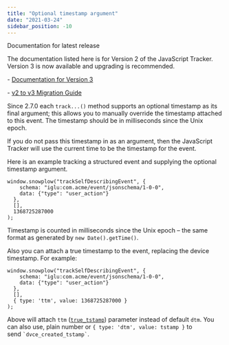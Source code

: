 ```yaml
---
title: "Optional timestamp argument"
date: "2021-03-24"
sidebar_position: -10
---
```


Documentation for latest release

The documentation listed here is for Version 2 of the JavaScript Tracker. Version 3 is now available and upgrading is recommended.

\- [Documentation for Version 3](/docs/collecting-data/collecting-from-own-applications/javascript-trackers/)

\- [v2 to v3 Migration Guide](/docs/collecting-data/collecting-from-own-applications/javascript-trackers/javascript-tracker/v2-to-v3-migration-guide/)

Since 2.7.0 each `track...()` method supports an optional timestamp as its final argument; this allows you to manually override the timestamp attached to this event. The timestamp should be in milliseconds since the Unix epoch.

If you do not pass this timestamp in as an argument, then the JavaScript Tracker will use the current time to be the timestamp for the event.

Here is an example tracking a structured event and supplying the optional timestamp argument.

```
window.snowplow("trackSelfDescribingEvent", {
    schema: "iglu:com.acme/event/jsonschema/1-0-0", 
    data: {"type": "user_action"}
  }, 
  [], 
  1368725287000
);
```

Timestamp is counted in milliseconds since the Unix epoch – the same format as generated by `new Date().getTime()`.

Also you can attach a true timestamp to the event, replacing the device timestamp. For example:

```
window.snowplow("trackSelfDescribingEvent", {
    schema: "iglu:com.acme/event/jsonschema/1-0-0", 
    data: {"type": "user_action"}
  }, 
  [], 
  { type: 'ttm', value: 1368725287000 }
);
```

Above will attach `ttm` ([`true_tstamp`](/docs/understanding-your-pipeline/canonical-event/#212_Date_time_fields)) parameter instead of default `dtm`. You can also use, plain number or `{ type: 'dtm', value: tstamp }` to send `` `dvce_created_tstamp` ``.
